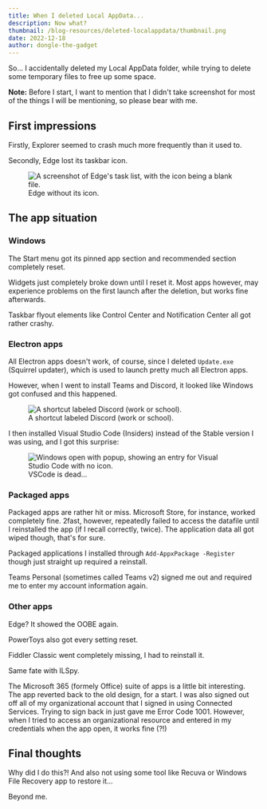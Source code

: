 ```yaml
---
title: When I deleted Local AppData...
description: Now what?
thumbnail: /blog-resources/deleted-localappdata/thumbnail.png
date: 2022-12-18
author: dongle-the-gadget
---
```


So... I accidentally deleted my Local AppData folder, while trying to delete some temporary files to free up some space.

**Note:** Before I start, I want to mention that I didn't take screenshot for most of the things I will be mentioning, so please bear with me.

## First impressions
Firstly, Explorer seemed to crash much more frequently than it used to.

Secondly, Edge lost its taskbar icon.

<figure class="margin-bottom">
    <img src="/blog-resources/deleted-localappdata/edge-icon.png" alt="A screenshot of Edge's task list, with the icon being a blank file.">
    <figcaption>Edge without its icon.</figcaption>
</figure>

## The app situation

### Windows

The Start menu got its pinned app section and recommended section completely reset.

Widgets just completely broke down until I reset it. Most apps however, may experience problems on the first launch after the deletion, but works fine afterwards.

Taskbar flyout elements like Control Center and Notification Center all got rather crashy.

### Electron apps

All Electron apps doesn't work, of course, since I deleted `Update.exe` (Squirrel updater), which is used to launch pretty much all Electron apps.

However, when I went to install Teams and Discord, it looked like Windows got confused and this happened.

<figure class="margin-bottom">
    <img src="/blog-resources/deleted-localappdata/discord.png" alt="A shortcut labeled Discord (work or school).">
    <figcaption>A shortcut labeled Discord (work or school).</figcaption>
</figure>

I then installed Visual Studio Code (Insiders) instead of the Stable version I was using, and I got this surprise:

<figure class="margin-bottom">
    <img src="/blog-resources/deleted-localappdata/vscode-empty.png" alt="Windows open with popup, showing an entry for Visual Studio Code with no icon.">
    <figcaption>VSCode is dead...</figcaption>
</figure>

### Packaged apps

Packaged apps are rather hit or miss. Microsoft Store, for instance, worked completely fine. 2fast, however, repeatedly failed to access the datafile until I reinstalled the app (if I recall correctly, twice). The application data all got wiped though, that's for sure.

Packaged applications I installed through `Add-AppxPackage -Register` though just straight up required a reinstall.

Teams Personal (sometimes called Teams v2) signed me out and required me to enter my account information again.

### Other apps

Edge? It showed the OOBE again.

PowerToys also got every setting reset.

Fiddler Classic went completely missing, I had to reinstall it.

Same fate with ILSpy.

The Microsoft 365 (formely Office) suite of apps is a little bit interesting. The app reverted back to the old design, for a start. I was also signed out off all of my organizational account that I signed in using Connected Services. Trying to sign back in just gave me Error Code 1001. However, when I tried to access an organizational resource and entered in my credentials when the app open, it works fine (?!)

## Final thoughts

Why did I do this?! And also not using some tool like Recuva or Windows File Recovery app to restore it...

Beyond me.